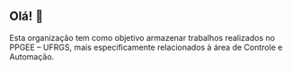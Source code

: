 ## Olá! 👋

Esta organização tem como objetivo armazenar trabalhos realizados no PPGEE – UFRGS, mais especificamente relacionados à área de Controle e Automação.
